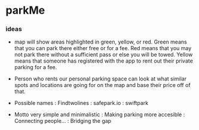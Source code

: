 # parkMe

### ideas

- map will show areas highlighted in green, yellow, or red. Green means that you can park there either free or for a fee. Red means that you may not park there without a sufficient pass or else you will be towed. Yellow means that someone has registered with the app to rent out their private parking for a fee. 

- Person who rents our personal parking space can look at what similar spots and locations are going for on the map and base their price off of that. 

- Possible names : Findtwolines : safepark.io : swiftpark

- Motto very simple and minimalistic : Making parking more accesible : Connecting people... : Bridging the gap 
